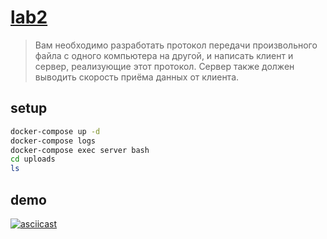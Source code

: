 # [lab2](http://fit.ippolitov.me/CN_2/2020/2.html)
> Вам необходимо разработать протокол передачи произвольного файла с одного компьютера на другой, и написать клиент и сервер, реализующие этот протокол. Сервер также должен выводить скорость приёма данных от клиента. 

## setup
```bash
docker-compose up -d
docker-compose logs
docker-compose exec server bash
cd uploads
ls
```

## demo
[![asciicast](https://asciinema.org/a/M3fB1ASfrpMS09mNYig5E2xG7.png)](https://asciinema.org/a/M3fB1ASfrpMS09mNYig5E2xG7)